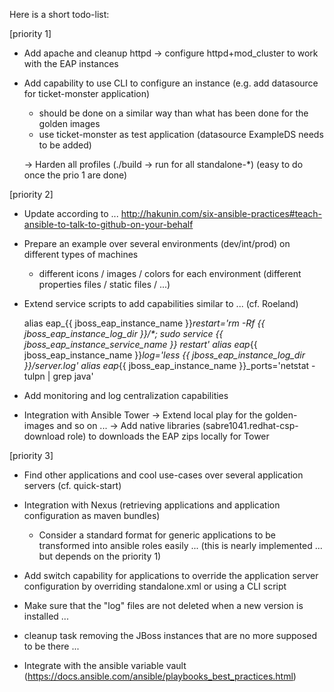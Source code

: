 Here is a short todo-list:

[priority 1]

* Add apache and cleanup httpd
  -> configure httpd+mod_cluster to work with the EAP instances

* Add capability to use CLI to configure an instance (e.g. add datasource for ticket-monster application)
  - should be done on a similar way than what has been done for the golden images
  - use ticket-monster as test application (datasource ExampleDS needs to be added)

  -> Harden all profiles (./build -> run for all standalone-*) (easy to do once the prio 1 are done)



[priority 2]

* Update according to ... http://hakunin.com/six-ansible-practices#teach-ansible-to-talk-to-github-on-your-behalf

* Prepare an example over several environments (dev/int/prod) on different types of machines
  - different icons / images / colors for each environment (different properties files / static files / ...)

* Extend service scripts to add capabilities similar to ... (cf. Roeland)

  alias eap_{{ jboss_eap_instance_name }}_restart='rm -Rf {{ jboss_eap_instance_log_dir }}/*; sudo service {{ jboss_eap_instance_service_name }} restart'
  alias eap_{{ jboss_eap_instance_name }}_log='less {{ jboss_eap_instance_log_dir }}/server.log'
  alias eap_{{ jboss_eap_instance_name }}_ports='netstat -tulpn | grep java'

* Add monitoring and log centralization capabilities

* Integration with Ansible Tower -> Extend local play for the golden-images and so on ...
    -> Add native libraries (sabre1041.redhat-csp-download role) to downloads the EAP zips locally for Tower




[priority 3]

* Find other applications and cool use-cases over several application servers (cf. quick-start)

* Integration with Nexus (retrieving applications and application configuration as maven bundles)
  - Consider a standard format for generic applications to be transformed into ansible roles easily ...
  (this is nearly implemented ... but depends on the priority 1)

* Add switch capability for applications to override the application server configuration by overriding standalone.xml or using a CLI script

* Make sure that the "log" files are not deleted when a new version is installed ...

* cleanup task removing the JBoss instances that are no more supposed to be there ...

* Integrate with the ansible variable vault (https://docs.ansible.com/ansible/playbooks_best_practices.html)
